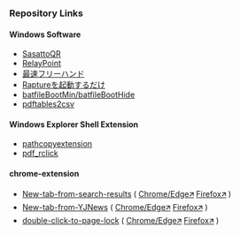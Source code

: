 
### Repository Links

#### Windows Software

* [SasattoQR](/../../../SasattoQR)
* [RelayPoint](/../../../RelayPoint) 
* [最速フリーハンド](/../../../SaisokuFreehand)
* [Raptureを起動するだけ](/../../../raptureKidou)
* [batfileBootMin/batfileBootHide](/../../../batfileBoot)
* [pdftables2csv](/../../../pdftables2csv)

#### Windows Explorer Shell Extension

* [pathcopyextension](/../../../pathcopyextension)
* [pdf_rclick](/../../../pdf_rclick)

#### chrome-extension

* [New-tab-from-search-results](/../../../New-tab-from-search-results) ( <a href="https://chromewebstore.google.com/detail/ihkdodgomjaaglplbpkjaphjlahfiihn">Chrome/Edge&#129133;</a> <a href="https://addons.mozilla.org/ja/firefox/addon/new-tab-from-search-results/">Firefox&#129133;</a> )
* [New-tab-from-YJNews](/../../../New-tab-from-YJNews) ( <a href="https://chromewebstore.google.com/detail/aamnngpjfoliiejmoooklmcdmpbegkaa">Chrome/Edge&#129133;</a> <a href="https://addons.mozilla.org/ja/firefox/addon/new-tab-from-yjnews/">Firefox&#129133;</a> )
* [double-click-to-page-lock](/../../../double-click-to-page-lock) ( <a href="https://chromewebstore.google.com/detail/gjlolepdgcfnhdmmbmjhpencplafagpe">Chrome/Edge&#129133;</a> <a href="https://addons.mozilla.org/ja/firefox/addon/double-click-to-page-lock/">Firefox&#129133;</a> )
